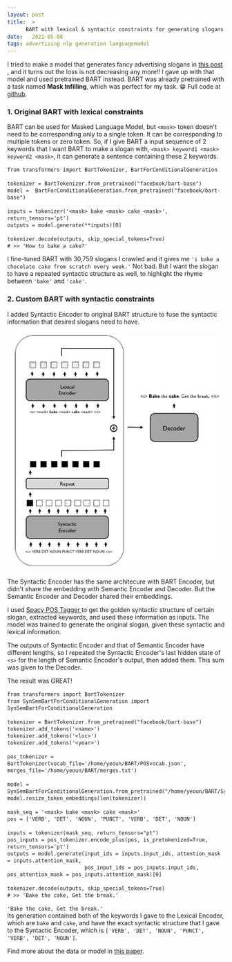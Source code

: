 ```yaml
---
layout: post
title:  >
      BART with lexical & syntactic constraints for generating slogans 📌
date:   2021-05-08
tags: advertising nlp generation languagemodel 
---
```


I tried to make a model that generates fancy advertising slogans in <a href="https://yeounyi.github.io/2021/02/23/model.html" target="blank_"> this post </a>, and 
it turns out the loss is not decreasing any more!! 
I gave up with that model and used pretrained BART instead. BART was already pretrained with a task named <b>Mask Infilling</b>, which was perfect for my task. 😁
Full code at <a href="https://github.com/yeounyi/BART-with-lexical-syntactic-constraints" target="blank_"> github</a>.

### 1. Original BART with lexical constraints

BART can be used for Masked Language Model, but `<mask>` token doesn't need to be corresponding only to a single token. It can be corresponding to multiple tokens or zero token.
So, if I give BART a input sequence of 2 keywords that I want BART to make a slogan with, `<mask> keyword1 <mask> keyword2 <mask>`, it can generate a sentence containing these 2 keywords. 
 
```
from transformers import BartTokenizer, BartForConditionalGeneration

tokenizer = BartTokenizer.from_pretrained("facebook/bart-base")
model =  BartForConditionalGeneration.from_pretrained("facebook/bart-base")

inputs = tokenizer('<mask> bake <mask> cake <mask>', return_tensors='pt')
outputs = model.generate(**inputs)[0]

tokenizer.decode(outputs, skip_special_tokens=True)
# >> 'How to bake a cake?'
```

I fine-tuned BART with 30,759 slogans I crawled and it gives me `'i bake a chocolate cake from scratch every week.'` 
Not bad. But I want the slogan to have a repeated syntactic structure as well, to highlight the rhyme between `'bake'` and `'cake'`. 
 

### 2. Custom BART with syntactic constraints 

I added Syntactic Encoder to original BART structure to fuse the syntactic information that desired slogans need to have. 
<br><br>
<img src="https://github.com/yeounyi/yeounyi.github.io/blob/main/assets/img/model_structure.JPG?raw=true">
<br>

The Syntactic Encoder has the same architecure with BART Encoder, but didn't share the embedding with Semantic Encoder and Decoder. But the Semantic Encoder and Decoder shared their embeddings. 

I used <a href="https://spacy.io/usage/linguistic-features" target="blank_"> Spacy POS Tagger </a> to get the golden syntactic structure of certain slogan, extracted keywords, and used these information as inputs. The model was trained to generate the original slogan, given these syntactic and lexical information. 

The outputs of Syntactic Encoder and that of Semantic Encoder have different lengths, so I repeated the Syntactic Encoder's last hidden state of `<s>` for the length of Semantic Encoder's output, then added them.
This sum was given to the Decoder. 

The result was GREAT! 

```
from transformers import BartTokenizer
from SynSemBartForConditionalGeneration import SynSemBartForConditionalGeneration

tokenizer = BartTokenizer.from_pretrained("facebook/bart-base")
tokenizer.add_tokens('<name>')
tokenizer.add_tokens('<loc>')
tokenizer.add_tokens('<year>')

pos_tokenizer = BartTokenizer(vocab_file='/home/yeoun/BART/POSvocab.json', merges_file='/home/yeoun/BART/merges.txt')

model =  SynSemBartForConditionalGeneration.from_pretrained("/home/yeoun/BART/SynSemBart")
model.resize_token_embeddings(len(tokenizer))

mask_seq = '<mask> bake <mask> cake <mask>'
pos = ['VERB', 'DET', 'NOUN', 'PUNCT', 'VERB', 'DET', 'NOUN']

inputs = tokenizer(mask_seq, return_tensors="pt")
pos_inputs = pos_tokenizer.encode_plus(pos, is_pretokenized=True, return_tensors='pt')
outputs = model.generate(input_ids = inputs.input_ids, attention_mask = inputs.attention_mask,
                         pos_input_ids = pos_inputs.input_ids, pos_attention_mask = pos_inputs.attention_mask)[0]

tokenizer.decode(outputs, skip_special_tokens=True)
# >> 'Bake the cake, Get the break.'
```

`'Bake the cake, Get the break.'` <br>
Its generation contained both of the keywords I gave to the Lexical Encoder, which are `bake` and `cake`,  and have the exact syntactic structure that I gave to the Syntactic Encoder, which is `['VERB', 'DET', 'NOUN', 'PUNCT', 'VERB', 'DET', 'NOUN']`. 

Find more about the data or model in [this paper](https://github.com/yeounyi/yeounyi.github.io/blob/main/assets/pdf/Generating%20Slogans%20with%20Linguistic%20Features.pdf).
